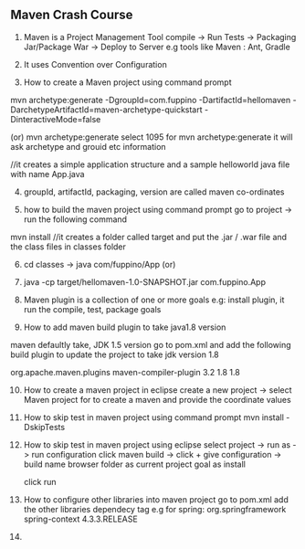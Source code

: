 ## Maven Crash Course ##

1) Maven is a Project Management Tool
compile -> Run Tests -> Packaging Jar/Package War -> Deploy to Server
e.g tools like Maven : Ant, Gradle

2) It uses Convention over Configuration

3) How to create a Maven project using command prompt

mvn archetype:generate -DgroupId=com.fuppino -DartifactId=hellomaven -DarchetypeArtifactId=maven-archetype-quickstart -DinteractiveMode=false

(or)
mvn archetype:generate
select 1095 for mvn archetype:generate
it will ask archetype and grouid etc information

//it creates a simple application structure and a sample helloworld java file with name App.java

4) groupId, artifactId, packaging, version are called maven co-ordinates

5) how to build the maven project using command prompt
	go to project -> run the following command

mvn install
//it creates a folder called target and put the .jar / .war file and the class files in classes folder

6) cd classes -> java com/fuppino/App
(or)
7) java -cp target/hellomaven-1.0-SNAPSHOT.jar com.fuppino.App

8) Maven plugin is a collection of one or more goals
e.g: install plugin, it run the compile, test, package goals 

9) How to add maven build plugin to take java1.8 version

maven defaultly take, JDK 1.5 version
go to pom.xml and add the following build plugin to update the project to take jdk version 1.8

<build>
	<plugins>
		<plugin>
			<groupId>org.apache.maven.plugins</groupId>
			<artifactId>maven-compiler-plugin</artifactId>
			<version>3.2</version>
			<configuration>
				<source>1.8</source>
				<target>1.8</target>
			</configuration>
		</plugin>
	</plugins>
</build>

10) How to create a maven project in eclipse
create a new project -> select Maven project for to create a maven 
and provide the coordinate values

11) How to skip test in maven project using command prompt
mvn install -DskipTests

12) How to skip test in maven project using eclipse
select project -> run as -> run configuration
click maven build -> click +
give configuration -> 
	build name
	browser folder as current project
	goal as install

	click run

13) How to configure other libraries into maven project
go to pom.xml
add the other libraries dependecy tag
e.g for spring:
	<dependency>
		<groupId>org.springframework</groupId>
		<artifactId>spring-context</artifactId>
		<version>4.3.3.RELEASE</version>
	</dependency>

14) 